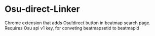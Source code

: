 # Osu-direct-Linker
Chrome extension that adds Osu!direct button in beatmap search page.
Requires Osu api v1 key, for conveting beatmapsetid to beatmapid

